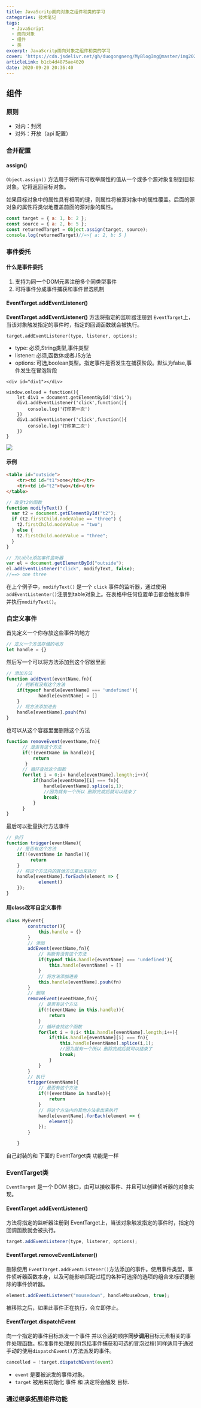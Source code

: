 ```yaml
---
title: JavaScritp面向对象之组件和类的学习
categories: 技术笔记
tags:
  - JavaScript
  - 面向对象
  - 组件
  - 类
excerpt: JavaScritp面向对象之组件和类的学习
cover: 'https://cdn.jsdelivr.net/gh/duogongneng/MyBlogImg@master/img20200922205953.png'
articleLink: b1cb4d4875ae4020
date: 2020-09-20 20:36:40
---
```


## 组件

### 原则

- 对内：封闭
- 对外：开放（api 配置）

### 合并配置

#### assign()

`Object.assign()` 方法用于将所有可枚举属性的值从一个或多个源对象复制到目标对象。它将返回目标对象。

如果目标对象中的属性具有相同的键，则属性将被源对象中的属性覆盖。后面的源对象的属性将类似地覆盖前面的源对象的属性。

```js
const target = { a: 1, b: 2 };
const source = { a: 2, b: 5 };
const returnedTarget = Object.assign(target, source);
console.log(returnedTarget)//=>{ a: 2, b: 5 }
```

### 事件委托

#### 什么是事件委托

1. 支持为同一个DOM元素注册多个同类型事件
2. 可将事件分成事件捕获和事件冒泡机制

#### EventTarget.addEventListener()

**EventTarget.addEventListener()** 方法将指定的监听器注册到 `EventTarget`上，当该对象触发指定的事件时，指定的回调函数就会被执行。

```
target.addEventListener(type, listener, options);
```

- type: 必须,String类型,事件类型
- listener: 必须,函数体或者JS方法
- options: 可选,boolean类型。指定事件是否发生在捕获阶段。默认为false,事件发生在冒泡阶段

```
<div id="div1"></div>

window.onload = function(){
    let div1 = document.getElementById('div1');
    div1.addEventListener('click',function(){
        console.log('打印第一次')
    })
    div1.addEventListener('click',function(){
        console.log('打印第二次')
    })
}
```

![](https://cdn.jsdelivr.net/gh/duogongneng/MyBlogImg@master/img20200920221336.png)

#### 示例

```html
<table id="outside">    
    <tr><td id="t1">one</td></tr>
    <tr><td id="t2">two</td></tr>
</table>
```

```js
// 改变t2的函数
function modifyText() {
  var t2 = document.getElementById("t2");
  if (t2.firstChild.nodeValue == "three") {
    t2.firstChild.nodeValue = "two";
  } else {
    t2.firstChild.nodeValue = "three";
  }
}

// 为table添加事件监听器
var el = document.getElementById("outside");
el.addEventListener("click", modifyText, false);
//==> one three
```

在上个例子中，`modifyText()` 是一个 `click` 事件的监听器，通过使用`addEventListenter()`注册到table对象上。在表格中任何位置单击都会触发事件并执行`modifyText()`。

### 自定义事件

首先定义一个你存放这些事件的地方

```js
// 定义一个方法存储的地方
let handle = {}
```

然后写一个可以将方法添加到这个容器里面

```js
// 添加方法
function addEvent(eventName,fn){
    // 判断有没有这个方法
    if(typeof handle[eventName] === 'undefined'){
    		handle[eventName] = []
    }
    // 将方法添加进去
    handle[eventName].psuh(fn)
}
```

也可以从这个容器里面删除这个方法

```js
function removeEvent(eventName,fn){
      // 是否有这个方法
      if(!(eventName in handle)){
          return
       }
      // 循环查找这个函数
      for(let i = 0;i< handle[eventName].length;i++){
          if(handle[eventName][i] === fn){
              handle[eventName].splice(i,1);
              //因为就有一个所以 删除完成后就可以结束了
              break;
          }
      }
}
```

最后可以批量执行方法事件

```js
// 执行
function trigger(eventName){
    // 是否有这个方法
    if(!(eventName in handle)){
   		 return
    }
    // 将这个方法内的其他方法拿出来执行
    handle[eventName].forEach(element => {
    		element()
    });
}
```

#### 用class改写自定义事件

```js
class MyEvent{
        constructor(){
            this.handle = {}
        }
        // 添加
        addEvent(eventName,fn){
            // 判断有没有这个方法
            if(typeof this.handle[eventName] === 'undefined'){
                this.handle[eventName] = []
            }
            // 将方法添加进去
            this.handle[eventName].psuh(fn)
        }
        // 删除
        removeEvent(eventName,fn){
            // 是否有这个方法
            if(!(eventName in this.handle)){
                return
            }
            // 循环查找这个函数
            for(let i = 0;i< this.handle[eventName].length;i++){
                if(this.handle[eventName][i] === fn){
                    this.handle[eventName].splice(i,1);
                    //因为就有一个所以 删除完成后就可以结束了
                    break;
                }
            }
        }
        // 执行
        trigger(eventName){
            // 是否有这个方法
            if(!(eventName in handle)){
                return
            }
            // 将这个方法内的其他方法拿出来执行
            handle[eventName].forEach(element => {
                element()
            });
        }

    }
```

自己封装的和 下面的 EventTarget类 功能是一样

### EventTarget类

`EventTarget` 是一个 DOM 接口，由可以接收事件、并且可以创建侦听器的对象实现。

#### EventTarget.addEventListener()

方法将指定的监听器注册到 EventTarget上，当该对象触发指定的事件时，指定的回调函数就会被执行。

```js
target.addEventListener(type, listener, options);
```

#### EventTarget.removeEventListener()

删除使用 `EventTarget.addEventListener()`方法添加的事件。使用事件类型，事件侦听器函数本身，以及可能影响匹配过程的各种可选择的选项的组合来标识要删除的事件侦听器。

```js
element.addEventListener("mousedown", handleMouseDown, true);
```

被移除之后，如果此事件正在执行，会立即停止。

#### EventTarget.dispatchEvent

向一个指定的事件目标派发一个事件 并以合适的顺序**同步调用**目标元素相关的事件处理函数。标准事件处理规则(包括事件捕获和可选的冒泡过程)同样适用于通过手动的使用`dispatchEvent()`方法派发的事件。

```js
cancelled = !target.dispatchEvent(event)
```

- `event` 是要被派发的事件对象。
- `target` 被用来初始化 事件 和 决定将会触发 目标.

### 通过继承拓展组件功能



